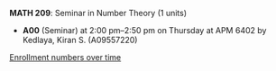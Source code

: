 **MATH 209**: Seminar in Number Theory (1 units)

- **A00** (Seminar) at 2:00 pm–2:50 pm on Thursday at APM 6402 by Kedlaya, Kiran S. (A09557220)

[Enrollment numbers over time](./MATH209.tsv)
